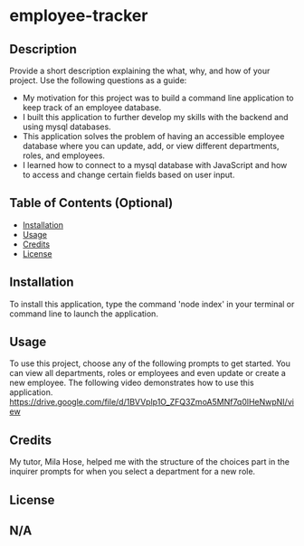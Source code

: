 # employee-tracker
## Description
Provide a short description explaining the what, why, and how of your project. Use the following questions as a guide:
- My motivation for this project was to build a command line application to keep track of an employee database.
- I built this application to further develop my skills with the backend and using mysql databases.
- This application solves the problem of having an accessible employee database where you can update, add, or view different 
  departments, roles, and employees.
- I learned how to connect to a mysql database with JavaScript and how to access and change certain fields based on user input.
## Table of Contents (Optional)
- [Installation](#installation)
- [Usage](#usage)
- [Credits](#credits)
- [License](#license)
## Installation
To install this application, type the command 'node index' in your terminal or command line to launch the application.
## Usage
To use this project, choose any of the following prompts to get started. You can view all departments, roles or employees and even update or create 
a new employee. The following video demonstrates how to use this application.
https://drive.google.com/file/d/1BVVplp1O_ZFQ3ZmoA5MNf7q0lHeNwpNI/view
## Credits
My tutor, Mila Hose, helped me with the structure of the choices part in the inquirer prompts for when you select a department for a new role.
## License
N/A
---

